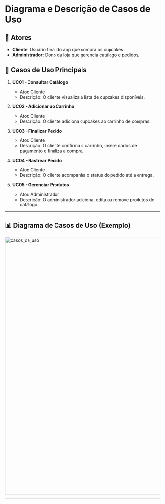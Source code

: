 # Diagrama e Descrição de Casos de Uso

## 📌 Atores
- **Cliente:** Usuário final do app que compra os cupcakes.  
- **Administrador:** Dono da loja que gerencia catálogo e pedidos.  

## 🎯 Casos de Uso Principais
1. **UC01 - Consultar Catálogo**  
   - Ator: Cliente  
   - Descrição: O cliente visualiza a lista de cupcakes disponíveis.  

2. **UC02 - Adicionar ao Carrinho**  
   - Ator: Cliente  
   - Descrição: O cliente adiciona cupcakes ao carrinho de compras.  

3. **UC03 - Finalizar Pedido**  
   - Ator: Cliente  
   - Descrição: O cliente confirma o carrinho, insere dados de pagamento e finaliza a compra.  

4. **UC04 - Rastrear Pedido**  
   - Ator: Cliente  
   - Descrição: O cliente acompanha o status do pedido até a entrega.  

5. **UC05 - Gerenciar Produtos**  
   - Ator: Administrador  
   - Descrição: O administrador adiciona, edita ou remove produtos do catálogo.  

---

## 📊 Diagrama de Casos de Uso (Exemplo)
<img width="1216" height="835" alt="casos_de_uso" src="https://github.com/user-attachments/assets/3c83eccc-dabb-4abe-b5de-815aa7e694bf" />


---
